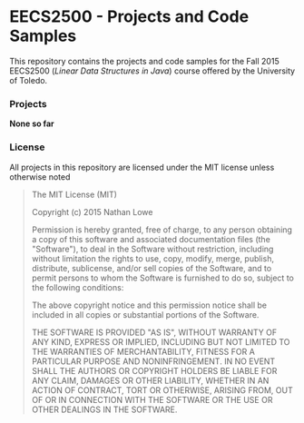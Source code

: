 # EECS2500 - Projects and Code Samples
This repository contains the projects and code samples for the Fall 2015 EECS2500 (*Linear Data Structures in Java*)
course offered by the University of Toledo.

### Projects
**None so far**

### License
All projects in this repository are licensed under the MIT license unless otherwise noted

> The MIT License (MIT)
>
> Copyright (c) 2015 Nathan Lowe
>
> Permission is hereby granted, free of charge, to any person obtaining a copy
> of this software and associated documentation files (the "Software"), to deal
> in the Software without restriction, including without limitation the rights
> to use, copy, modify, merge, publish, distribute, sublicense, and/or sell
> copies of the Software, and to permit persons to whom the Software is
> furnished to do so, subject to the following conditions:
>
> The above copyright notice and this permission notice shall be included in all
> copies or substantial portions of the Software.
>
> THE SOFTWARE IS PROVIDED "AS IS", WITHOUT WARRANTY OF ANY KIND, EXPRESS OR
> IMPLIED, INCLUDING BUT NOT LIMITED TO THE WARRANTIES OF MERCHANTABILITY,
> FITNESS FOR A PARTICULAR PURPOSE AND NONINFRINGEMENT. IN NO EVENT SHALL THE
> AUTHORS OR COPYRIGHT HOLDERS BE LIABLE FOR ANY CLAIM, DAMAGES OR OTHER
> LIABILITY, WHETHER IN AN ACTION OF CONTRACT, TORT OR OTHERWISE, ARISING FROM,
> OUT OF OR IN CONNECTION WITH THE SOFTWARE OR THE USE OR OTHER DEALINGS IN THE
> SOFTWARE.
